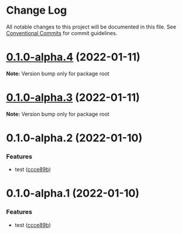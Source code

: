 # Change Log

All notable changes to this project will be documented in this file.
See [Conventional Commits](https://conventionalcommits.org) for commit guidelines.

# [0.1.0-alpha.4](https://github.com/mengshang918/test-lerna-ci-cd/compare/v0.1.0-alpha.3...v0.1.0-alpha.4) (2022-01-11)

**Note:** Version bump only for package root





# [0.1.0-alpha.3](https://github.com/mengshang918/test-lerna-ci-cd/compare/v0.1.0-alpha.2...v0.1.0-alpha.3) (2022-01-11)

**Note:** Version bump only for package root





# 0.1.0-alpha.2 (2022-01-10)


### Features

* test ([ccce89b](https://github.com/mengshang918/test-lerna-ci-cd/commit/ccce89b72df93600876afe4535313731b10a9894))





# 0.1.0-alpha.1 (2022-01-10)


### Features

* test ([ccce89b](https://github.com/mengshang918/test-lerna-ci-cd/commit/ccce89b72df93600876afe4535313731b10a9894))
